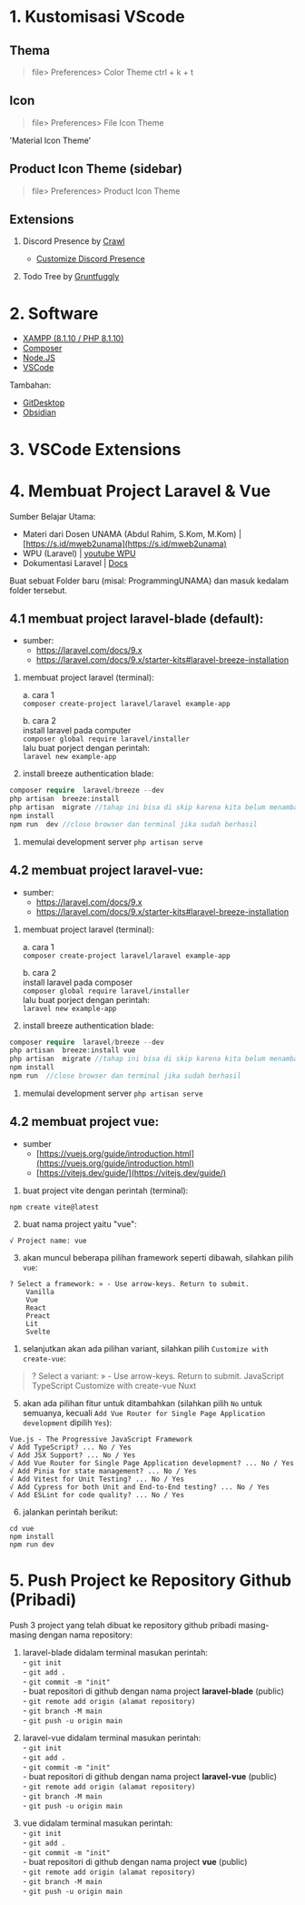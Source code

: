 # 1. Kustomisasi VScode

## Thema

> file> Preferences> Color Theme
> ctrl + k + t

## Icon
> file> Preferences> File Icon Theme

'Material Icon Theme'

## Product Icon Theme (sidebar)
> file> Preferences> Product Icon Theme

## Extensions
1. Discord Presence by [Crawl](https://marketplace.visualstudio.com/items?itemName=icrawl.discord-vscode)
	- [Customize Discord Presence](https://www.youtube.com/watch?v=k3IJwfirovE)

3. Todo Tree by  [Gruntfuggly](https://marketplace.visualstudio.com/items?itemName=Gruntfuggly.todo-tree)

# 2. Software
- [XAMPP (8.1.10 / PHP 8.1.10)](https://www.apachefriends.org/download.html)
- [Composer](https://getcomposer.org/)
- [Node.JS](https://nodejs.org/en/)
- [VSCode](https://code.visualstudio.com/)

Tambahan:

- [GitDesktop](https://desktop.github.com/)
- [Obsidian](https://obsidian.md/)

# 3. VSCode Extensions
# 4. Membuat Project Laravel & Vue
Sumber Belajar Utama:

- Materi dari  Dosen UNAMA (Abdul Rahim, S.Kom, M.Kom) | [https://s.id/mweb2unama](https://s.id/mweb2unama)
- WPU (Laravel) | [youtube WPU](https://www.youtube.com/watch?v=HqAMb6kqlLs&list=PLFIM0718LjIWiihbBIq-SWPU6b6x21Q_2&ab_channel=WebProgrammingUNPAS)
- Dokumentasi Laravel | [Docs](https://laravel.com/docs/9.x)

Buat sebuat Folder baru (misal: ProgrammingUNAMA) dan masuk kedalam folder tersebut.
## 4.1 membuat project laravel-blade (default):
- sumber:
	- https://laravel.com/docs/9.x
	- https://laravel.com/docs/9.x/starter-kits#laravel-breeze-installation
1. membuat project laravel (terminal):
   
	a. cara 1 <br>
	```composer create-project laravel/laravel example-app```

	b. cara 2 <br>
	install laravel pada computer <br>
	```composer global require laravel/installer``` <br>
	lalu buat porject dengan perintah: <br>
	```laravel new example-app```

1. install breeze authentication blade:
```php
composer require  laravel/breeze --dev
php artisan  breeze:install
php artisan  migrate //tahap ini bisa di skip karena kita belum menambahkan database
npm install
npm run  dev //close browser dan terminal jika sudah berhasil
```
 
1. memulai development server
```php artisan serve```
## 4.2 membuat project laravel-vue:
- sumber:
	- https://laravel.com/docs/9.x
	- https://laravel.com/docs/9.x/starter-kits#laravel-breeze-installation
  
1. membuat project laravel (terminal):
   
	a. cara 1 <br>
	```composer create-project laravel/laravel example-app```

	b. cara 2 <br>
	install laravel pada composer <br>
	```composer global require laravel/installer``` <br>
	lalu buat porject dengan perintah: <br>
	```laravel new example-app```
 
2. install breeze authentication blade:
   
```php
composer require  laravel/breeze --dev
php artisan  breeze:install vue
php artisan  migrate //tahap ini bisa di skip karena kita belum menambahkan database
npm install
npm run  //close browser dan terminal jika sudah berhasil
```
 
 1. memulai development server
  ```php artisan serve``` 
## 4.2 membuat project vue:

- sumber
    - [https://vuejs.org/guide/introduction.html](https://vuejs.org/guide/introduction.html)
    - [https://vitejs.dev/guide/](https://vitejs.dev/guide/)
		
1. buat project vite dengan perintah (terminal):
   
```shell
npm create vite@latest
```

2. buat nama project yaitu "vue":

```shell
√ Project name: vue
```
3. akan muncul beberapa pilihan framework seperti dibawah, silahkan pilih ``vue``:
   
```shell
? Select a framework: » - Use arrow-keys. Return to submit.
    Vanilla
    Vue
    React
    Preact
    Lit
    Svelte
```
1. selanjutkan akan ada pilihan variant, silahkan pilih ``Customize with create-vue``:
>? Select a variant: » - Use arrow-keys. Return to submit.
   JavaScript
    TypeScript
    Customize with create-vue
    Nuxt
5. akan ada pilihan fitur untuk ditambahkan (silahkan pilih ``No`` untuk semuanya, kecuali ``Add Vue Router for Single Page Application development`` dipilih ``Yes``):
   
```shell
Vue.js - The Progressive JavaScript Framework
√ Add TypeScript? ... No / Yes
√ Add JSX Support? ... No / Yes
√ Add Vue Router for Single Page Application development? ... No / Yes
√ Add Pinia for state management? ... No / Yes
√ Add Vitest for Unit Testing? ... No / Yes
√ Add Cypress for both Unit and End-to-End testing? ... No / Yes
√ Add ESLint for code quality? ... No / Yes
```
6. jalankan perintah berikut:

```shell
cd vue
npm install
npm run dev
```

# 5. Push Project ke Repository Github (Pribadi)

Push 3 project yang telah dibuat ke repository github pribadi masing-masing dengan nama repository:

1. laravel-blade
	didalam terminal masukan perintah:<br>
		- ``git init`` <br>
		- ``git add .`` <br>
		- ``git commit -m "init"`` <br>
		- buat repositori di github dengan nama project **laravel-blade** (public) <br>
		- ``git remote add origin (alamat repository)`` <br>
		- ``git branch -M main`` <br>
		- ``git push -u origin main`` <br>
		
2. laravel-vue
		didalam terminal masukan perintah:<br>
		- ``git init`` <br>
		- ``git add .`` <br>
		- ``git commit -m "init"`` <br>
		- buat repositori di github dengan nama project **laravel-vue** (public) <br>
		- ``git remote add origin (alamat repository)`` <br>
		- ``git branch -M main`` <br>
		- ``git push -u origin main`` <br>
3. vue
		didalam terminal masukan perintah:<br>
		- ``git init`` <br>
		- ``git add .`` <br>
		- ``git commit -m "init"`` <br>
		- buat repositori di github dengan nama project **vue** (public) <br>
		- ``git remote add origin (alamat repository)`` <br>
		- ``git branch -M main`` <br>
		- ``git push -u origin main`` <br>


